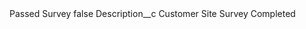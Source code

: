 <?xml version="1.0" encoding="UTF-8"?>
<CustomMetadata xmlns="http://soap.sforce.com/2006/04/metadata" xmlns:xsi="http://www.w3.org/2001/XMLSchema-instance" xmlns:xsd="http://www.w3.org/2001/XMLSchema">
    <label>Passed Survey</label>
    <protected>false</protected>
    <values>
        <field>Description__c</field>
        <value xsi:type="xsd:string">Customer Site Survey Completed</value>
    </values>
</CustomMetadata>
